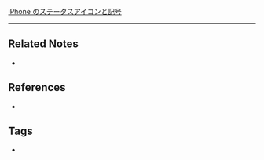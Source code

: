 [iPhone のステータスアイコンと記号](https://support.apple.com/ja-jp/HT207354)

----
## Related Notes
- 

## References
- 

## Tags
- 